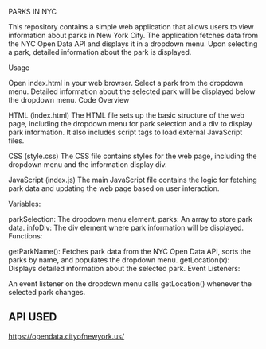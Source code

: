 PARKS IN NYC

This repository contains a simple web application that allows users to view information about parks in New York City. The application fetches data from the NYC Open Data API and displays it in a dropdown menu. Upon selecting a park, detailed information about the park is displayed.

Usage

Open index.html in your web browser.
Select a park from the dropdown menu.
Detailed information about the selected park will be displayed below the dropdown menu.
Code Overview

HTML (index.html)
The HTML file sets up the basic structure of the web page, including the dropdown menu for park selection and a div to display park information. It also includes script tags to load external JavaScript files.

CSS (style.css)
The CSS file contains styles for the web page, including the dropdown menu and the information display div.

JavaScript (index.js)
The main JavaScript file contains the logic for fetching park data and updating the web page based on user interaction.

Variables:

parkSelection: The dropdown menu element.
parks: An array to store park data.
infoDiv: The div element where park information will be displayed.
Functions:

getParkName(): Fetches park data from the NYC Open Data API, sorts the parks by name, and populates the dropdown menu.
getLocation(x): Displays detailed information about the selected park.
Event Listeners:

An event listener on the dropdown menu calls getLocation() whenever the selected park changes.


## API USED 

https://opendata.cityofnewyork.us/
